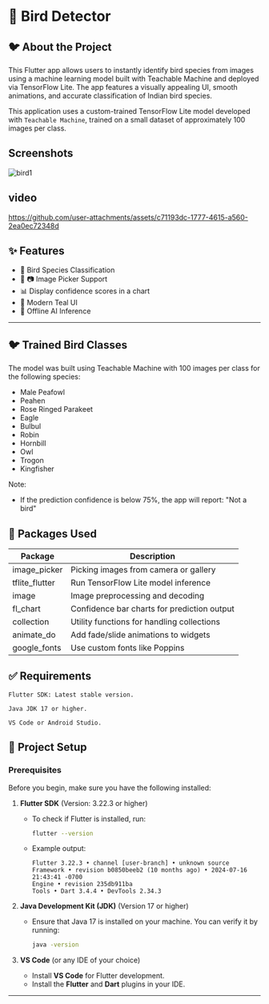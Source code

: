 # 🦚 Bird Detector

## 🐦 About the Project

This Flutter app allows users to instantly identify bird species from images using a machine learning model built with Teachable Machine and deployed via TensorFlow Lite. The app features a visually appealing UI, smooth animations, and accurate classification of Indian bird species.

This application uses a custom-trained TensorFlow Lite model developed with `Teachable Machine`, trained on a small dataset of approximately 100 images per class.

## Screenshots
![bird1](https://github.com/user-attachments/assets/566c4b17-d384-42d5-bc7a-40be52db145c)


## video

https://github.com/user-attachments/assets/c71193dc-1777-4615-a560-2ea0ec72348d

## ✨ Features

- 🎯 Bird Species Classification
- 🤖 📷 Image Picker Support
- 📊 Display confidence scores in a chart
- 🌿 Modern Teal UI
- 🧠 Offline AI Inference
---

## 🐦 Trained Bird Classes

The model was built using Teachable Machine with 100 images per class for the following species:

  - Male Peafowl
  - Peahen
  - Rose Ringed Parakeet
  - Eagle
  - Bulbul
  - Robin
  - Hornbill
  - Owl
  - Trogon
  - Kingfisher

Note:
- If the prediction confidence is below 75%, the app will report: "Not a bird"

## 🧰 Packages Used

| Package          | Description                                         |
|------------------|-----------------------------------------------------|
| image_picker     | Picking images from camera or gallery               |
| tflite_flutter   | Run TensorFlow Lite model inference                 |
| image            | Image preprocessing and decoding                    |
| fl_chart         | Confidence bar charts for prediction output         |
| collection       | Utility functions for handling collections          |
| animate_do       | Add fade/slide animations to widgets                |
| google_fonts     | Use custom fonts like Poppins                       |


## ✅ **Requirements**

    Flutter SDK: Latest stable version.

    Java JDK 17 or higher.

    VS Code or Android Studio.


## 🔧 Project Setup

### Prerequisites

Before you begin, make sure you have the following installed:

1. **Flutter SDK** (Version: 3.22.3 or higher)
   - To check if Flutter is installed, run:
     ```bash
     flutter --version
     ```
   - Example output:
     ```
     Flutter 3.22.3 • channel [user-branch] • unknown source
     Framework • revision b0850beeb2 (10 months ago) • 2024-07-16 21:43:41 -0700
     Engine • revision 235db911ba
     Tools • Dart 3.4.4 • DevTools 2.34.3
     ```

2. **Java Development Kit (JDK)** (Version 17 or higher)
   - Ensure that Java 17 is installed on your machine. You can verify it by running:
     ```bash
     java -version
     ```

3. **VS Code** (or any IDE of your choice)
   - Install **VS Code** for Flutter development.
   - Install the **Flutter** and **Dart** plugins in your IDE.

---